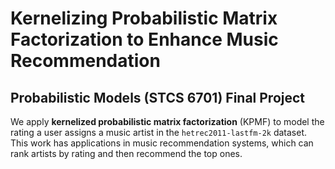 # Kernelizing Probabilistic Matrix Factorization to Enhance Music Recommendation

## Probabilistic Models (STCS 6701) Final Project

We apply **kernelized probabilistic matrix factorization** (KPMF) to model the rating a user assigns a music artist in the `hetrec2011-lastfm-2k` dataset. This work has applications in music recommendation systems, which can rank artists by rating and then recommend the top ones.
